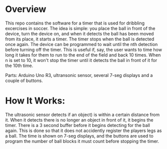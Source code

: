 # Overview

This repo contains the software for a timer that is used for dribbling excercises in soccer. The idea is simple: you place the ball in front of the device, turn the device on, and when it detects the ball has been moved from its place, it starts a timer. The timer stops when the ball is detected once again. The device can be programmed to wait until the nth detection before turning off the timer. This is useful if, say, the user wants to time how long it takes for them to run to the end of the field and back 10 times. When n is set to 10, it won't stop the timer until it detects the ball in front of it for the 10th time. 

Parts: Arduino Uno R3, ultransonic sensor, several 7-seg displays and a couple of buttons. 

# How It Works:
The ultrasonic sensor detects if an object) is within a certain distance from it. When it detects there is no longer an object in front of it, it begins the timer. There is a 3 second buffer before it begins detecting for the ball again. This is done so that it does not accidently register the players legs as a ball. The time is shown on 7-seg displays, and the buttons are used to program the number of ball blocks it must count before stopping the timer. 
